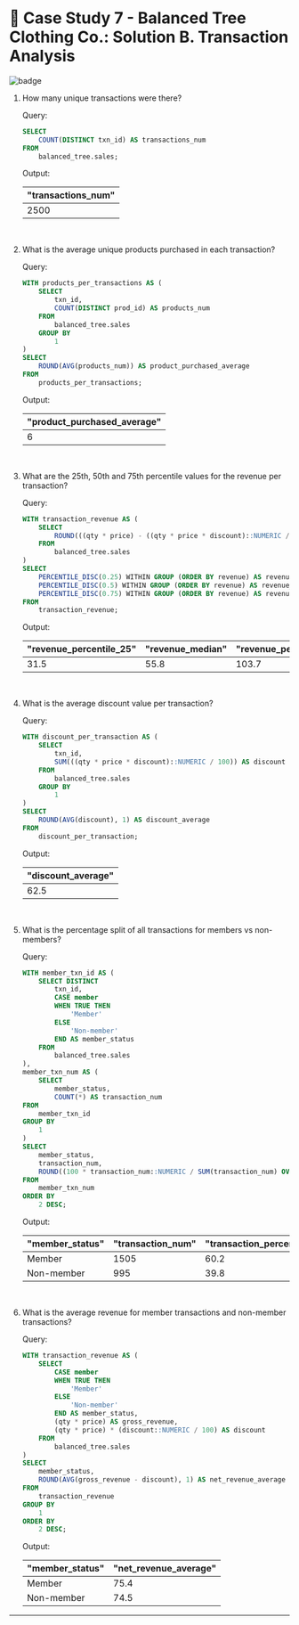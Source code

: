 # :shirt: Case Study 7 - Balanced Tree Clothing Co.: Solution B. Transaction Analysis

![badge](https://img.shields.io/badge/PostgreSQL-4169e1?style=for-the-badge&logo=postgresql&logoColor=white)

1. How many unique transactions were there?

    Query:

    ```sql
    SELECT
        COUNT(DISTINCT txn_id) AS transactions_num
    FROM
        balanced_tree.sales;
    ```

    Output:

    | "transactions_num" |
    |--------------------|
    | 2500               |

    <br>

2. What is the average unique products purchased in each transaction?

    Query:

    ```sql
    WITH products_per_transactions AS (
        SELECT
            txn_id,
            COUNT(DISTINCT prod_id) AS products_num
        FROM
            balanced_tree.sales
        GROUP BY
            1
    )
    SELECT
        ROUND(AVG(products_num)) AS product_purchased_average
    FROM
        products_per_transactions;
    ```

    Output:

    | "product_purchased_average" |
    |-----------------------------|
    | 6                           |

    <br>

3. What are the 25th, 50th and 75th percentile values for the revenue per transaction?

    Query:

    ```sql
    WITH transaction_revenue AS (
        SELECT
            ROUND(((qty * price) - ((qty * price * discount)::NUMERIC / 100)), 1) AS revenue
        FROM
            balanced_tree.sales
    )
    SELECT
        PERCENTILE_DISC(0.25) WITHIN GROUP (ORDER BY revenue) AS revenue_percentile_25,
        PERCENTILE_DISC(0.5) WITHIN GROUP (ORDER BY revenue) AS revenue_median,
        PERCENTILE_DISC(0.75) WITHIN GROUP (ORDER BY revenue) AS revenue_percentile_75
    FROM
        transaction_revenue;
    ```

    Output:

    | "revenue_percentile_25" | "revenue_median" | "revenue_percentile_75" |
    |-------------------------|------------------|-------------------------|
    | 31.5                    | 55.8             | 103.7                   |

    <br>

4. What is the average discount value per transaction?

    Query:

    ```sql
    WITH discount_per_transaction AS (
        SELECT
            txn_id,
            SUM(((qty * price * discount)::NUMERIC / 100)) AS discount
        FROM
            balanced_tree.sales
        GROUP BY
            1
    )
    SELECT
        ROUND(AVG(discount), 1) AS discount_average
    FROM
        discount_per_transaction;
    ```

    Output:

    | "discount_average" |
    |--------------------|
    | 62.5               |

    <br>

5. What is the percentage split of all transactions for members vs non-members?

    Query:

    ```sql
    WITH member_txn_id AS (
        SELECT DISTINCT
            txn_id,
            CASE member
            WHEN TRUE THEN
                'Member'
            ELSE
                'Non-member'
            END AS member_status
        FROM
            balanced_tree.sales
    ),
    member_txn_num AS (
        SELECT
            member_status,
            COUNT(*) AS transaction_num
    FROM
        member_txn_id
    GROUP BY
        1
    )
    SELECT
        member_status,
        transaction_num,
        ROUND((100 * transaction_num::NUMERIC / SUM(transaction_num) OVER ()), 1) AS transaction_percentage
    FROM
        member_txn_num
    ORDER BY
        2 DESC;
    ```

    Output:

    | "member_status" | "transaction_num" | "transaction_percentage" |
    |-----------------|-------------------|--------------------------|
    | Member          | 1505              | 60.2                     |
    | Non-member      | 995               | 39.8                     |

    <br>

6. What is the average revenue for member transactions and non-member transactions?

    Query:

    ```sql
    WITH transaction_revenue AS (
        SELECT
            CASE member
            WHEN TRUE THEN
                'Member'
            ELSE
                'Non-member'
            END AS member_status,
            (qty * price) AS gross_revenue,
            (qty * price) * (discount::NUMERIC / 100) AS discount
        FROM
            balanced_tree.sales
    )
    SELECT
        member_status,
        ROUND(AVG(gross_revenue - discount), 1) AS net_revenue_average
    FROM
        transaction_revenue
    GROUP BY
        1
    ORDER BY
        2 DESC;
    ```

    Output:

    | "member_status" | "net_revenue_average" |
    |-----------------|-----------------------|
    | Member          | 75.4                  |
    | Non-member      | 74.5                  |

---
